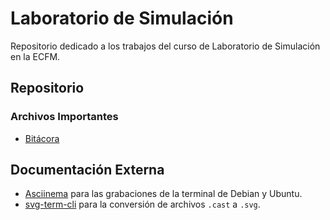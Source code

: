 # Laboratorio de Simulación

Repositorio dedicado a los trabajos del curso de Laboratorio de Simulación
en la ECFM.

## Repositorio
### Archivos Importantes
  - [Bitácora](https://github.com/DSarceno/Simulation-Lab/blob/main/Practicas/Diario.md)

## Documentación Externa
  - [Asciinema](https://github.com/asciinema/asciinema) para las grabaciones de la terminal de Debian y Ubuntu.
  - [svg-term-cli](https://github.com/marionebl/svg-term-cli) para la conversión de archivos <code>.cast</code> a <code>.svg</code>.
